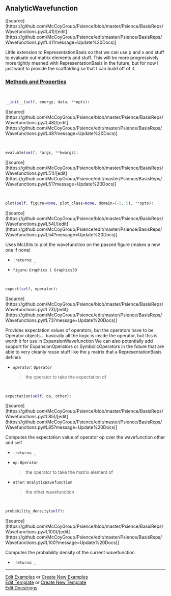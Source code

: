 ## <a id="Psience.BasisReps.Wavefunctions.AnalyticWavefunction">AnalyticWavefunction</a> 
<div class="docs-source-link" markdown="1">
[[source](https://github.com/McCoyGroup/Psience/blob/master/Psience/BasisReps/Wavefunctions.py#L41)/[edit](https://github.com/McCoyGroup/Psience/edit/master/Psience/BasisReps/Wavefunctions.py#L41?message=Update%20Docs)]
</div>

Little extension to RepresentationBasis so that we can use p and x and stuff
to evaluate out matrix elements and stuff.
This will be more progressively more tightly meshed with RepresentationBasis in the future,
but for now I just want to provide the scaffolding so that I can build off of it.



<div class="collapsible-section">
 <div class="collapsible-section collapsible-section-header" markdown="1">
 
### <a class="collapse-link" data-toggle="collapse" href="#methods">Methods and Properties</a> <a class="float-right" data-toggle="collapse" href="#methods"><i class="fa fa-chevron-down"></i></a>

 </div>
 <div class="collapsible-section collapsible-section-body collapse" id="methods" markdown="1">

<a id="Psience.BasisReps.Wavefunctions.AnalyticWavefunction.__init__" class="docs-object-method">&nbsp;</a> 
```python
__init__(self, energy, data, **opts): 
```
<div class="docs-source-link" markdown="1">
[[source](https://github.com/McCoyGroup/Psience/blob/master/Psience/BasisReps/Wavefunctions.py#L48)/[edit](https://github.com/McCoyGroup/Psience/edit/master/Psience/BasisReps/Wavefunctions.py#L48?message=Update%20Docs)]
</div>

<a id="Psience.BasisReps.Wavefunctions.AnalyticWavefunction.evaluate" class="docs-object-method">&nbsp;</a> 
```python
evaluate(self, *args, **kwargs): 
```
<div class="docs-source-link" markdown="1">
[[source](https://github.com/McCoyGroup/Psience/blob/master/Psience/BasisReps/Wavefunctions.py#L51)/[edit](https://github.com/McCoyGroup/Psience/edit/master/Psience/BasisReps/Wavefunctions.py#L51?message=Update%20Docs)]
</div>

<a id="Psience.BasisReps.Wavefunctions.AnalyticWavefunction.plot" class="docs-object-method">&nbsp;</a> 
```python
plot(self, figure=None, plot_class=None, domain=(-5, 5), **opts): 
```
<div class="docs-source-link" markdown="1">
[[source](https://github.com/McCoyGroup/Psience/blob/master/Psience/BasisReps/Wavefunctions.py#L54)/[edit](https://github.com/McCoyGroup/Psience/edit/master/Psience/BasisReps/Wavefunctions.py#L54?message=Update%20Docs)]
</div>

Uses McUtils to plot the wavefunction on the passed figure (makes a new one if none)
- `:returns`: `_`
    >
- `figure`: `Graphics | Graphics3D`
    >

<a id="Psience.BasisReps.Wavefunctions.AnalyticWavefunction.expect" class="docs-object-method">&nbsp;</a> 
```python
expect(self, operator): 
```
<div class="docs-source-link" markdown="1">
[[source](https://github.com/McCoyGroup/Psience/blob/master/Psience/BasisReps/Wavefunctions.py#L73)/[edit](https://github.com/McCoyGroup/Psience/edit/master/Psience/BasisReps/Wavefunctions.py#L73?message=Update%20Docs)]
</div>

Provides expectation values of operators, but the operators have to be Operator objects...
basically all the logic is inside the operator, but this is worth it for use in ExpansionWavefunction
We can also potentially add support for ExpansionOperators or SymbolicOperators in the future that are
able to very cleanly reuse stuff like the `p` matrix that a RepresentationBasis defines
- `operator`: `Operator`
    >the operator to take the expectation of

<a id="Psience.BasisReps.Wavefunctions.AnalyticWavefunction.expectation" class="docs-object-method">&nbsp;</a> 
```python
expectation(self, op, other): 
```
<div class="docs-source-link" markdown="1">
[[source](https://github.com/McCoyGroup/Psience/blob/master/Psience/BasisReps/Wavefunctions.py#L85)/[edit](https://github.com/McCoyGroup/Psience/edit/master/Psience/BasisReps/Wavefunctions.py#L85?message=Update%20Docs)]
</div>

Computes the expectation value of operator op over the wavefunction other and self
- `:returns`: `_`
    >
- `op`: `Operator`
    >the operator to take the matrix element of
- `other`: `AnalyticWavefunction`
    >the other wavefunction

<a id="Psience.BasisReps.Wavefunctions.AnalyticWavefunction.probability_density" class="docs-object-method">&nbsp;</a> 
```python
probability_density(self): 
```
<div class="docs-source-link" markdown="1">
[[source](https://github.com/McCoyGroup/Psience/blob/master/Psience/BasisReps/Wavefunctions.py#L100)/[edit](https://github.com/McCoyGroup/Psience/edit/master/Psience/BasisReps/Wavefunctions.py#L100?message=Update%20Docs)]
</div>

Computes the probability density of the current wavefunction
- `:returns`: `_`
    >

 </div>
</div>




___

[Edit Examples](https://github.com/McCoyGroup/Psience/edit/gh-pages/ci/examples/Psience/BasisReps/Wavefunctions/AnalyticWavefunction.md) or 
[Create New Examples](https://github.com/McCoyGroup/Psience/new/gh-pages/?filename=ci/examples/Psience/BasisReps/Wavefunctions/AnalyticWavefunction.md) <br/>
[Edit Template](https://github.com/McCoyGroup/Psience/edit/gh-pages/ci/docs/Psience/BasisReps/Wavefunctions/AnalyticWavefunction.md) or 
[Create New Template](https://github.com/McCoyGroup/Psience/new/gh-pages/?filename=ci/docs/templates/Psience/BasisReps/Wavefunctions/AnalyticWavefunction.md) <br/>
[Edit Docstrings](https://github.com/McCoyGroup/Psience/edit/master/Psience/BasisReps/Wavefunctions.py#L41?message=Update%20Docs)